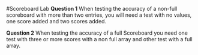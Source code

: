 #Scoreboard Lab
**Question 1**
When testing the accuracy of a non-full scoreboard with more than two entries, you will 
need a test with no values, one score added and two scores added.

**Question 2**
When testing the accuracy of a full Scoreboard you need one test with three or more scores
with a non full array and other test with a full array. 
